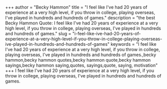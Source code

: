 +++
author = "Becky Hammon"
title = "I feel like I've had 20 years of experience at a very high level, if you throw in college, playing overseas, I've played in hundreds and hundreds of games."
description = "the best Becky Hammon Quote: I feel like I've had 20 years of experience at a very high level, if you throw in college, playing overseas, I've played in hundreds and hundreds of games."
slug = "i-feel-like-ive-had-20-years-of-experience-at-a-very-high-level-if-you-throw-in-college-playing-overseas-ive-played-in-hundreds-and-hundreds-of-games"
keywords = "I feel like I've had 20 years of experience at a very high level, if you throw in college, playing overseas, I've played in hundreds and hundreds of games.,becky hammon,becky hammon quotes,becky hammon quote,becky hammon sayings,becky hammon saying,quotes, sayings,quote, saying, motivation"
+++
I feel like I've had 20 years of experience at a very high level, if you throw in college, playing overseas, I've played in hundreds and hundreds of games.
